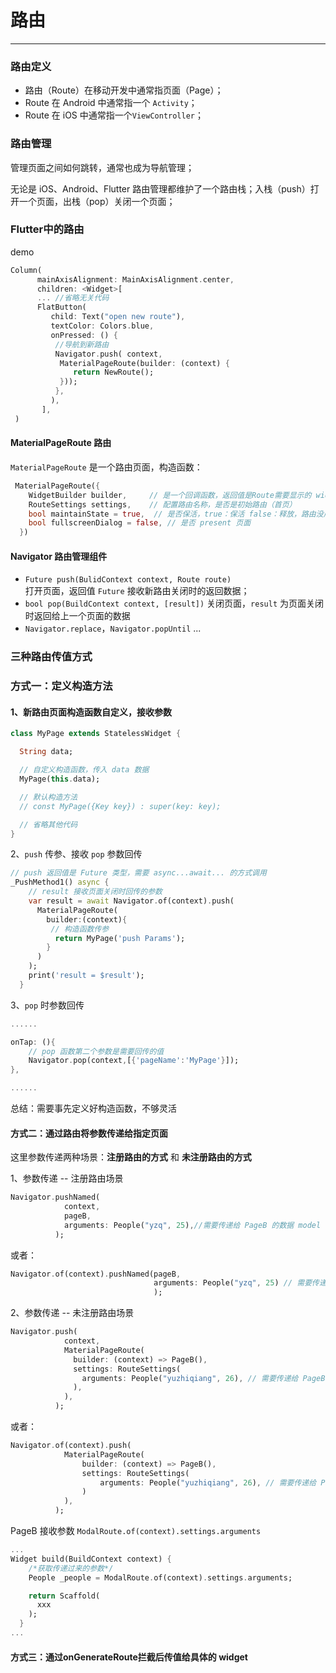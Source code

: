 # 路由

---

### 路由定义

* 路由（Route）在移动开发中通常指页面（Page）；
* Route 在 Android 中通常指一个 `Activity`；
* Route 在 iOS 中通常指一个`ViewController`；

### 路由管理

管理页面之间如何跳转，通常也成为导航管理；

无论是 iOS、Android、Flutter 路由管理都维护了一个路由栈；入栈（push）打开一个页面，出栈（pop）关闭一个页面；

### Flutter中的路由

demo

```dart
Column(
      mainAxisAlignment: MainAxisAlignment.center,
      children: <Widget>[
      ... //省略无关代码
      FlatButton(
         child: Text("open new route"),
         textColor: Colors.blue,
         onPressed: () {
          //导航到新路由   
          Navigator.push( context,
           MaterialPageRoute(builder: (context) {
              return NewRoute();
           }));
          },
         ),
       ],
 )
```

#### MaterialPageRoute 路由

`MaterialPageRoute` 是一个路由页面，构造函数：

```dart
 MaterialPageRoute({
    WidgetBuilder builder,     // 是一个回调函数，返回值是Route需要显示的 widget
    RouteSettings settings,    // 配置路由名称，是否是初始路由（首页）
    bool maintainState = true,  // 是否保活，true：保活 false：释放，路由没用的时候是否资源， 场景是什么 ？？？
    bool fullscreenDialog = false, // 是否 present 页面
  })
```

#### Navigator 路由管理组件

* `Future push(BulidContext context, Route route)`  
   打开页面，返回值 `Future` 接收新路由关闭时的返回数据；
* `bool pop(BuildContext context, [result])`
  关闭页面，`result` 为页面关闭时返回给上一个页面的数据 
* `Navigator.replace`，`Navigator.popUntil` ...

### 三种路由传值方式

### 方式一：定义构造方法

#### 1、新路由页面构造函数自定义，接收参数

```dart
class MyPage extends StatelessWidget {

  String data;

  // 自定义构造函数，传入 data 数据
  MyPage(this.data);

  // 默认构造方法
  // const MyPage({Key key}) : super(key: key);  

  // 省略其他代码
}
```

2、`push` 传参、接收 `pop` 参数回传

```dart
// push 返回值是 Future 类型，需要 async...await... 的方式调用
_PushMethod1() async {
    // result 接收页面关闭时回传的参数
    var result = await Navigator.of(context).push(
      MaterialPageRoute(
        builder:(context){
         // 构造函数传参
          return MyPage('push Params');
        }
      )
    );
    print('result = $result');
  }
```

3、`pop` 时参数回传

```dart
......

onTap: (){
    // pop 函数第二个参数是需要回传的值
    Navigator.pop(context,[{'pageName':'MyPage'}]);
},

......
```

总结：需要事先定义好构造函数，不够灵活

#### 方式二：通过路由将参数传递给指定页面

这里参数传递两种场景：**注册路由的方式** 和 **未注册路由的方式**

1、参数传递 -- 注册路由场景

```dart
Navigator.pushNamed(
            context,
            pageB,
            arguments: People("yzq", 25),//需要传递给 PageB 的数据 model
          );
```

或者：

```dart
Navigator.of(context).pushNamed(pageB, 
                                arguments: People("yzq", 25) // 需要传递给 PageB 的数据 model
                                );
```

2、参数传递 -- 未注册路由场景

```dart
Navigator.push(
            context,
            MaterialPageRoute(
              builder: (context) => PageB(),
              settings: RouteSettings(
                arguments: People("yuzhiqiang", 26), // 需要传递给 PageB 的数据 model
              ),
            ),
          );
```

或者：

```dart
Navigator.of(context).push(
            MaterialPageRoute(
                builder: (context) => PageB(),
                settings: RouteSettings(
                    arguments: People("yuzhiqiang", 26), // 需要传递给 PageB 的数据 model
                )
            ),
          );
```

PageB 接收参数 `ModalRoute.of(context).settings.arguments`

```dart
...
Widget build(BuildContext context) {
    /*获取传递过来的参数*/
    People _people = ModalRoute.of(context).settings.arguments;

    return Scaffold(
      xxx
    );
  }
...
```

#### 方式三：通过**onGenerateRoute拦截后传值给具体的 widget**

#### 

##### 



